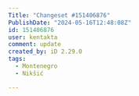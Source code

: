 ```yaml
---
Title: "Changeset #151406876"
PublishDate: "2024-05-16T12:48:08Z"
id: 151406876
user: kentakta
comment: update
created_by: iD 2.29.0
tags:
  - Montenegro
  - Nikšić

---
```

